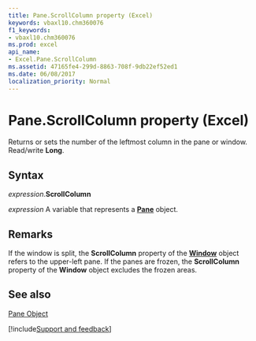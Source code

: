 ```yaml
---
title: Pane.ScrollColumn property (Excel)
keywords: vbaxl10.chm360076
f1_keywords:
- vbaxl10.chm360076
ms.prod: excel
api_name:
- Excel.Pane.ScrollColumn
ms.assetid: 47165fe4-299d-8863-708f-9db22ef52ed1
ms.date: 06/08/2017
localization_priority: Normal
---
```



# Pane.ScrollColumn property (Excel)

Returns or sets the number of the leftmost column in the pane or window. Read/write  **Long**.


## Syntax

_expression_.**ScrollColumn**

_expression_ A variable that represents a **[Pane](Excel.Pane.md)** object.


## Remarks

If the window is split, the  **ScrollColumn** property of the **[Window](Excel.Window.md)** object refers to the upper-left pane. If the panes are frozen, the **ScrollColumn** property of the **Window** object excludes the frozen areas.


## See also


[Pane Object](Excel.Pane.md)

[!include[Support and feedback](~/includes/feedback-boilerplate.md)]